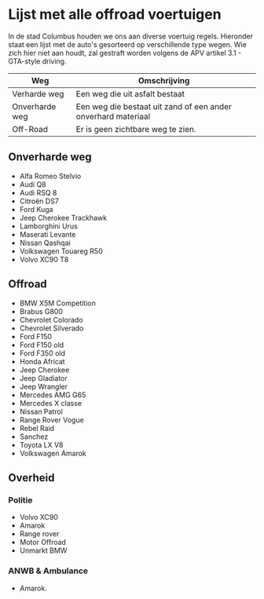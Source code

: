 # Lijst met alle offroad voertuigen

In de stad Columbus houden we ons aan diverse voertuig regels. Hieronder staat een lijst met de auto's gesorteerd op verschillende type wegen. Wie zich hier niet aan houdt, zal gestraft worden volgens de APV artikel 3.1 - GTA-style driving.

| Weg | Omschrijving |
|---|---|
| Verharde weg | Een weg die uit asfalt bestaat |
| Onverharde weg | Een weg die bestaat uit zand of een ander onverhard materiaal |
| Off-Road | Er is geen zichtbare weg te zien. |

## Onverharde weg

* Alfa Romeo Stelvio
* Audi Q8
* Audi RSQ 8
* Citroën DS7
* Ford Kuga
* Jeep Cherokee Trackhawk
* Lamborghini Urus
* Maserati Levante
* Nissan Qashqai
* Volkswagen Touareg R50
* Volvo XC90 T8

## Offroad

* BMW X5M Competition
* Brabus G800
* Chevrolet Colorado
* Chevrolet Silverado
* Ford F150
* Ford F150 old
* Ford F350 old
* Honda Africat
* Jeep Cherokee
* Jeep Gladiator
* Jeep Wrangler
* Mercedes AMG G65
* Mercedes X classe
* Nissan Patrol
* Range Rover Vogue
* Rebel Raid
* Sanchez
* Toyota LX V8
* Volkswagen Amarok

## Overheid

### Politie
* Volvo XC90
* Amarok
* Range rover
* Motor Offroad
* Unmarkt BMW

### ANWB & Ambulance

* Amarok.
